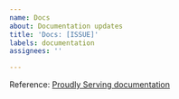 ```yaml
---
name: Docs
about: Documentation updates
title: 'Docs: [ISSUE]'
labels: documentation
assignees: ''

---
```


Reference: [Proudly Serving documentation](https://github.com/proudlyserving/proudlyserving.github.io/wiki)

